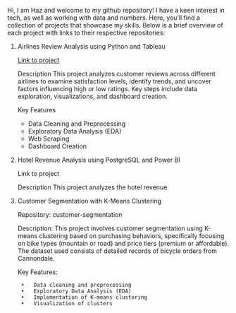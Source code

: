 Hi, I am Haz and welcome to my github repository! I have a keen interest in tech, as well as working with data and numbers. Here, you’ll find a collection of projects that showcase my skills. Below is a brief overview of each project with links to their respective repositories:

1) Airlines Review Analysis using Python and Tableau
   
	[Link to project](https://github.com/hazwf/PortfolioProjects/tree/main/Airline%20Reviews%20Analysis)
	   
	Description
	This project analyzes customer reviews across different airlines to examine satisfaction levels, identify trends, and uncover factors influencing high or low ratings. Key steps include data exploration, 	visualizations, and dashboard creation.
	
	Key Features
	* Data Cleaning and Preprocessing
	* Exploratory Data Analysis (EDA)
	* Web Scraping
	* Dashboard Creation

2) Hotel Revenue Analysis using PostgreSQL and Power BI
   
   Link to project

   Description
   This project analyzes the hotel revenue 

4) Customer Segmentation with K-Means Clustering

    Repository: customer-segmentation
    
    Description: This project involves customer segmentation using K-means clustering based on purchasing behaviors, specifically focusing on bike types (mountain or road)
     and price tiers (premium or affordable). The dataset used consists of detailed records of bicycle orders from Cannondale.
    
    Key Features:
    
    	•	Data cleaning and preprocessing
    	•	Exploratory Data Analysis (EDA)
    	•	Implementation of K-means clustering
    	•	Visualization of clusters
   

